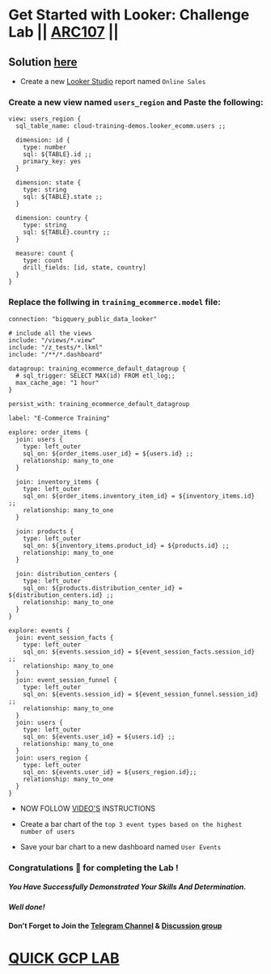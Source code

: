 # Get Started with Looker: Challenge Lab || [ARC107](https://www.cloudskillsboost.google/focuses/61470?parent=catalog) ||

## Solution [here](https://youtu.be/iZPo_KTy1RE)

* Create a new [Looker Studio](http://lookerstudio.google.com/) report named `Online Sales`

### Create a new view named `users_region` and Paste the following:

```
view: users_region {
  sql_table_name: cloud-training-demos.looker_ecomm.users ;;
  
  dimension: id {
    type: number
    sql: ${TABLE}.id ;;
    primary_key: yes
  }
  
  dimension: state {
    type: string
    sql: ${TABLE}.state ;;
  }
  
  dimension: country {
    type: string
    sql: ${TABLE}.country ;;
  }
  
  measure: count {
    type: count
    drill_fields: [id, state, country]
  }
}
```

### Replace the follwing in `training_ecommerce.model` file:
```
connection: "bigquery_public_data_looker"

# include all the views
include: "/views/*.view"
include: "/z_tests/*.lkml"
include: "/**/*.dashboard"

datagroup: training_ecommerce_default_datagroup {
  # sql_trigger: SELECT MAX(id) FROM etl_log;;
  max_cache_age: "1 hour"
}

persist_with: training_ecommerce_default_datagroup

label: "E-Commerce Training"

explore: order_items {
  join: users {
    type: left_outer
    sql_on: ${order_items.user_id} = ${users.id} ;;
    relationship: many_to_one
  }

  join: inventory_items {
    type: left_outer
    sql_on: ${order_items.inventory_item_id} = ${inventory_items.id} ;;
    relationship: many_to_one
  }

  join: products {
    type: left_outer
    sql_on: ${inventory_items.product_id} = ${products.id} ;;
    relationship: many_to_one
  }

  join: distribution_centers {
    type: left_outer
    sql_on: ${products.distribution_center_id} = ${distribution_centers.id} ;;
    relationship: many_to_one
  }
}

explore: events {
  join: event_session_facts {
    type: left_outer
    sql_on: ${events.session_id} = ${event_session_facts.session_id} ;;
    relationship: many_to_one
  }
  join: event_session_funnel {
    type: left_outer
    sql_on: ${events.session_id} = ${event_session_funnel.session_id} ;;
    relationship: many_to_one
  }
  join: users {
    type: left_outer
    sql_on: ${events.user_id} = ${users.id} ;;
    relationship: many_to_one
  }
  join: users_region {
    type: left_outer
    sql_on: ${events.user_id} = ${users_region.id};;
    relationship: many_to_one
  }
}
```

* NOW FOLLOW [VIDEO'S](https://youtu.be/iZPo_KTy1RE) INSTRUCTIONS

* Create a bar chart of the `top 3 event types based on the highest number of users`

* Save your bar chart to a new dashboard named `User Events`

### Congratulations 🎉 for completing the Lab !

##### *You Have Successfully Demonstrated Your Skills And Determination.*

#### *Well done!*

#### Don't Forget to Join the [Telegram Channel](https://t.me/quickgcplab) & [Discussion group](https://t.me/quickgcplabchats)

# [QUICK GCP LAB](https://www.youtube.com/@quickgcplab)
